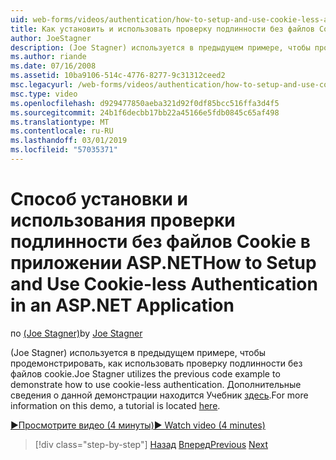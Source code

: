 ```yaml
---
uid: web-forms/videos/authentication/how-to-setup-and-use-cookie-less-authentication-in-an-aspnet-application
title: Как установить и использовать проверку подлинности без файлов Cookie в приложении ASP.NET | Документация Майкрософт
author: JoeStagner
description: (Joe Stagner) используется в предыдущем примере, чтобы продемонстрировать, как использовать проверку подлинности без файлов cookie. Дополнительные сведения о данной демонстрации руководство находится в папке...
ms.author: riande
ms.date: 07/16/2008
ms.assetid: 10ba9106-514c-4776-8277-9c31312ceed2
msc.legacyurl: /web-forms/videos/authentication/how-to-setup-and-use-cookie-less-authentication-in-an-aspnet-application
msc.type: video
ms.openlocfilehash: d929477850aeba321d92f0df85bcc516ffa3d4f5
ms.sourcegitcommit: 24b1f6decbb17bb22a45166e5fdb0845c65af498
ms.translationtype: MT
ms.contentlocale: ru-RU
ms.lasthandoff: 03/01/2019
ms.locfileid: "57035371"
---
```

<a name="how-to-setup-and-use-cookie-less-authentication-in-an-aspnet-application"></a><span data-ttu-id="a95b5-104">Способ установки и использования проверки подлинности без файлов Cookie в приложении ASP.NET</span><span class="sxs-lookup"><span data-stu-id="a95b5-104">How to Setup and Use Cookie-less Authentication in an ASP.NET Application</span></span>
====================
<span data-ttu-id="a95b5-105">по [(Joe Stagner)](https://github.com/JoeStagner)</span><span class="sxs-lookup"><span data-stu-id="a95b5-105">by [Joe Stagner](https://github.com/JoeStagner)</span></span>

<span data-ttu-id="a95b5-106">(Joe Stagner) используется в предыдущем примере, чтобы продемонстрировать, как использовать проверку подлинности без файлов cookie.</span><span class="sxs-lookup"><span data-stu-id="a95b5-106">Joe Stagner utilizes the previous code example to demonstrate how to use cookie-less authentication.</span></span> <span data-ttu-id="a95b5-107">Дополнительные сведения о данной демонстрации находится Учебник [здесь](../../overview/older-versions-security/introduction/forms-authentication-configuration-and-advanced-topics-vb.md).</span><span class="sxs-lookup"><span data-stu-id="a95b5-107">For more information on this demo, a tutorial is located [here](../../overview/older-versions-security/introduction/forms-authentication-configuration-and-advanced-topics-vb.md).</span></span>

[<span data-ttu-id="a95b5-108">&#9654;Просмотрите видео (4 минуты)</span><span class="sxs-lookup"><span data-stu-id="a95b5-108">&#9654; Watch video (4 minutes)</span></span>](https://channel9.msdn.com/Blogs/ASP-NET-Site-Videos/how-to-setup-and-use-cookie-less-authentication-in-an-aspnet-application)

> [!div class="step-by-step"]
> <span data-ttu-id="a95b5-109">[Назад](how-to-change-the-forms-authentication-properties.md)
> [Вперед](asp-forms-login-relocation.md)</span><span class="sxs-lookup"><span data-stu-id="a95b5-109">[Previous](how-to-change-the-forms-authentication-properties.md)
[Next](asp-forms-login-relocation.md)</span></span>
